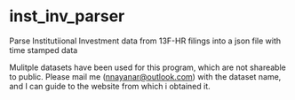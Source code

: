 # inst_inv_parser
Parse Institutiional Investment data from  13F-HR filings into a json file with time stamped data

Mulitple datasets have been used for this program, which are not shareable to public. 
Please mail me (nnayanar@outlook.com) with the dataset name, and I can guide to the website from which i obtained it.
